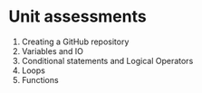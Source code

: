 # Unit assessments
1. Creating a GitHub repository
2. Variables and IO
3. Conditional statements and Logical Operators
4. Loops
5. Functions 
